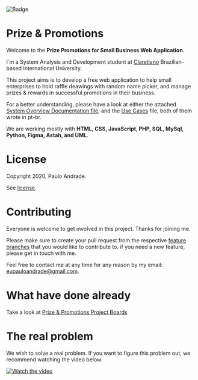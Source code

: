 ![Badge](https://img.shields.io/badge/Join-Us-%232157cz??style=flat-square&logo=appveyor)

# Prize & Promotions

Welcome to the <b>Prize Promotions for Small Business Web Application</b>. 

I´m a System Analysis and Development student at <a  href="https://claretiano.edu.br/"> Claretiano</a> Brazilian-based International University.

This project aims is to develop a free web application to help small enterprises to hold raffle deawings with random name picker, and manage prizes & rewards in successful promotions in their business. 

For a better understanding, please have a look at either the attached [System Overview Documentation file](https://github.com/Paulo-AndradeB/Prize-Promotions/wiki/SYSTEM-OVERVIEW-DOCUMENTATION), and the [Use Cases](https://github.com/Paulo-AndradeB/Prize-Promotions/blob/Develop/analysis-design/Use%20Cases%20-%20Prize%20Promotions.docx) file, both of them wrote in pt-br. 

We are working mostly with <b>HTML, CSS, JavaScript, PHP, SQL, MySql, Python, Figma, Astah, and UML</b>. 

# License

Copyright 2020, Paulo Andrade.

See [license](https://github.com/Paulo-AndradeB/Prize-Promotions/blob/main/LICENSE).

# Contributing

Everyone is welcome to get involved in this project. Thanks for joining me.

Please make sure to create your pull request from the respective [feature branches](https://github.com/Paulo-AndradeB/Prize-Promotions/branches) that you would like to contribute to. if you need a new feature, please get in touch with me.

Feel free to contact me at any time for any reason by my email: eupauloandrade@gmail.com. 

# What have done already

Take a look at [Prize & Promotions Project Boards](https://github.com/Paulo-AndradeB/Prize-Promotions/projects/1)

# The real problem

We wish to solve a real problem. If you want to figure this problem out, we recommend watching the video below.

[![Watch the video](http://i1.ytimg.com/vi/vTxkD81Qmsk/hqdefault.jpg)](https://youtu.be/vTxkD81Qmsk)




